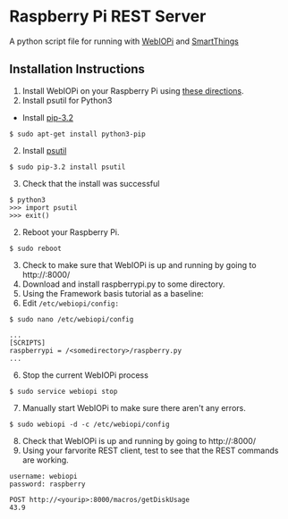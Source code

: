 # Raspberry Pi REST Server
A python script file for running with [WebIOPi](https://code.google.com/p/webiopi/) and [SmartThings](http://www.smartthings.com/)

## Installation Instructions
 1. Install WebIOPi on your Raspberry Pi using [these directions](https://code.google.com/p/webiopi/wiki/INSTALL).
 2. Install psutil for Python3
   * Install [pip-3.2](https://github.com/pypa/pip)
```
$ sudo apt-get install python3-pip
```
   2. Install [psutil](https://github.com/giampaolo/psutil)
```
$ sudo pip-3.2 install psutil
```
   3. Check that the install was successful
```
$ python3
>>> import psutil
>>> exit()
```
 2. Reboot your Raspberry Pi.
```
$ sudo reboot 
```
 3. Check to make sure that WebIOPi is up and running by going to http://<yourip>:8000/
 4. Download and install raspberrypi.py to some directory.
 5. Using the Framework basis tutorial as a baseline:
   1. Edit `/etc/webiopi/config:`
```
$ sudo nano /etc/webiopi/config
```
```
...
[SCRIPTS]
raspberrypi = /<somedirectory>/raspberry.py
...
```
 6. Stop the current WebIOPi process
```
$ sudo service webiopi stop
```
 7. Manually start WebIOPi to make sure there aren't any errors.
```
$ sudo webiopi -d -c /etc/webiopi/config
```
 8. Check that WebIOPi is up and running by going to http://<yourip>:8000/
 9. Using your farvorite REST client, test to see that the REST commands are working.
```
username: webiopi
password: raspberry
```
```
POST http://<yourip>:8000/macros/getDiskUsage
43.9
```
